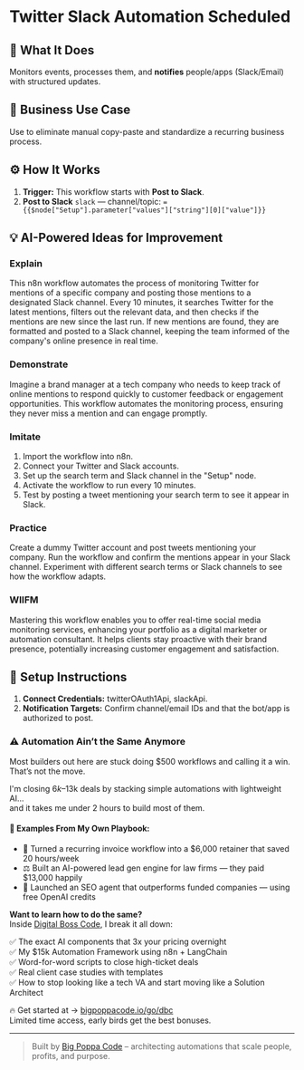 # Twitter Slack Automation Scheduled
## 🚀 What It Does
Monitors events, processes them, and **notifies** people/apps (Slack/Email) with structured updates.

## 💼 Business Use Case
Use to eliminate manual copy-paste and standardize a recurring business process.

## ⚙️ How It Works
1. **Trigger:** This workflow starts with **Post to Slack**.
2. **Post to Slack** `slack` — channel/topic: `={{$node["Setup"].parameter["values"]["string"][0]["value"]}}`

## 💡 AI-Powered Ideas for Improvement
### Explain
This n8n workflow automates the process of monitoring Twitter for mentions of a specific company and posting those mentions to a designated Slack channel. Every 10 minutes, it searches Twitter for the latest mentions, filters out the relevant data, and then checks if the mentions are new since the last run. If new mentions are found, they are formatted and posted to a Slack channel, keeping the team informed of the company's online presence in real time.

### Demonstrate
Imagine a brand manager at a tech company who needs to keep track of online mentions to respond quickly to customer feedback or engagement opportunities. This workflow automates the monitoring process, ensuring they never miss a mention and can engage promptly.

### Imitate
1. Import the workflow into n8n.
2. Connect your Twitter and Slack accounts.
3. Set up the search term and Slack channel in the "Setup" node.
4. Activate the workflow to run every 10 minutes.
5. Test by posting a tweet mentioning your search term to see it appear in Slack.

### Practice
Create a dummy Twitter account and post tweets mentioning your company. Run the workflow and confirm the mentions appear in your Slack channel. Experiment with different search terms or Slack channels to see how the workflow adapts.

### WIIFM
Mastering this workflow enables you to offer real-time social media monitoring services, enhancing your portfolio as a digital marketer or automation consultant. It helps clients stay proactive with their brand presence, potentially increasing customer engagement and satisfaction.

## 🔧 Setup Instructions
1. **Connect Credentials:** twitterOAuth1Api, slackApi.
2. **Notification Targets:** Confirm channel/email IDs and that the bot/app is authorized to post.

### ⚠️ Automation Ain’t the Same Anymore

Most builders out here are stuck doing $500 workflows and calling it a win.  
That’s not the move.  

I'm closing $6k–$13k deals by stacking simple automations with lightweight AI...  
and it takes me under 2 hours to build most of them.

#### 🧠 Examples From My Own Playbook:
- 🔁 Turned a recurring invoice workflow into a $6,000 retainer that saved 20 hours/week  
- ⚖️ Built an AI-powered lead gen engine for law firms — they paid $13,000 happily  
- 🚀 Launched an SEO agent that outperforms funded companies — using free OpenAI credits  

**Want to learn how to do the same?**  
Inside [Digital Boss Code](https://bigpoppacode.io/go/dbc), I break it all down:

✅ The exact AI components that 3x your pricing overnight  
✅ My $15k Automation Framework using n8n + LangChain  
✅ Word-for-word scripts to close high-ticket deals  
✅ Real client case studies with templates  
✅ How to stop looking like a tech VA and start moving like a Solution Architect  

🔥 Get started at → [bigpoppacode.io/go/dbc](https://bigpoppacode.io/go/dbc)  
Limited time access, early birds get the best bonuses.

---
> Built by [Big Poppa Code](https://bigpoppacode.io) – architecting automations that scale people, profits, and purpose.
